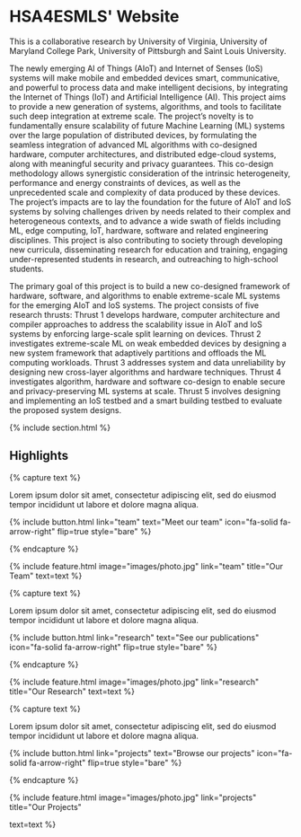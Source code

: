 ---
---

# HSA4ESMLS' Website

This is a collaborative research by University of Virginia, University of Maryland College Park, University of Pittsburgh and Saint Louis University.

The newly emerging AI of Things (AIoT) and Internet of Senses (IoS) systems will make mobile and embedded devices smart, communicative, and powerful to process data and make intelligent decisions, by integrating the Internet of Things (IoT) and Artificial Intelligence (AI). This project aims to provide a new generation of systems, algorithms, and tools to facilitate such deep integration at extreme scale. The project’s novelty is to fundamentally ensure scalability of future Machine Learning (ML) systems over the large population of distributed devices, by formulating the seamless integration of advanced ML algorithms with co-designed hardware, computer architectures, and distributed edge-cloud systems, along with meaningful security and privacy guarantees. This co-design methodology allows synergistic consideration of the intrinsic heterogeneity, performance and energy constraints of devices, as well as the unprecedented scale and complexity of data produced by these devices. The project’s impacts are to lay the foundation for the future of AIoT and IoS systems by solving challenges driven by needs related to their complex and heterogeneous contexts, and to advance a wide swath of fields including ML, edge computing, IoT, hardware, software and related engineering disciplines. This project is also contributing to society through developing new curricula, disseminating research for education and training, engaging under-represented students in research, and outreaching to high-school students.

The primary goal of this project is to build a new co-designed framework of hardware, software, and algorithms to enable extreme-scale ML systems for the emerging AIoT and IoS systems. The project consists of five research thrusts: Thrust 1 develops hardware, computer architecture and compiler approaches to address the scalability issue in AIoT and IoS systems by enforcing large-scale split learning on devices. Thrust 2 investigates extreme-scale ML on weak embedded devices by designing a new system framework that adaptively partitions and offloads the ML computing workloads. Thrust 3 addresses system and data unreliability by designing new cross-layer algorithms and hardware techniques. Thrust 4 investigates algorithm, hardware and software co-design to enable secure and privacy-preserving ML systems at scale. Thrust 5 involves designing and implementing an IoS testbed and a smart building testbed to evaluate the proposed system designs.

{% include section.html %}

## Highlights

{% capture text %}

Lorem ipsum dolor sit amet, consectetur adipiscing elit, sed do eiusmod tempor incididunt ut labore et dolore magna aliqua.

{%
  include button.html
  link="team"
  text="Meet our team"
  icon="fa-solid fa-arrow-right"
  flip=true
  style="bare"
%}

{% endcapture %}

{%
  include feature.html
  image="images/photo.jpg"
  link="team"
  title="Our Team"
  text=text
%}

{% capture text %}

Lorem ipsum dolor sit amet, consectetur adipiscing elit, sed do eiusmod tempor incididunt ut labore et dolore magna aliqua.

{%
  include button.html
  link="research"
  text="See our publications"
  icon="fa-solid fa-arrow-right"
  flip=true
  style="bare"
%}

{% endcapture %}

{%
  include feature.html
  image="images/photo.jpg"
  link="research"
  title="Our Research"
  text=text
%}

{% capture text %}

Lorem ipsum dolor sit amet, consectetur adipiscing elit, sed do eiusmod tempor incididunt ut labore et dolore magna aliqua.

{%
  include button.html
  link="projects"
  text="Browse our projects"
  icon="fa-solid fa-arrow-right"
  flip=true
  style="bare"
%}

{% endcapture %}

{%
  include feature.html
  image="images/photo.jpg"
  link="projects"
  title="Our Projects"
  <!-- flip=true
  style="bare" -->
  text=text
%}


